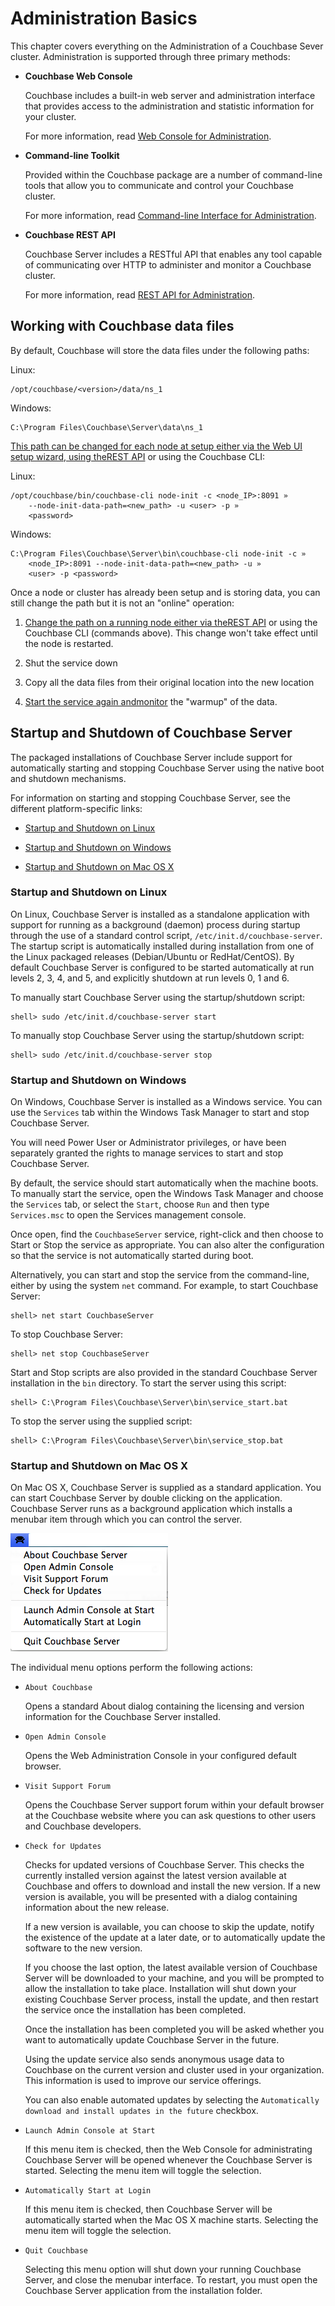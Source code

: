 # Administration Basics

This chapter covers everything on the Administration of a Couchbase Sever
cluster. Administration is supported through three primary methods:

 * **Couchbase Web Console**

   Couchbase includes a built-in web server and administration interface that
   provides access to the administration and statistic information for your
   cluster.

   For more information, read [Web Console for
   Administration](#couchbase-admin-web-console).

 * **Command-line Toolkit**

   Provided within the Couchbase package are a number of command-line tools that
   allow you to communicate and control your Couchbase cluster.

   For more information, read [Command-line Interface for
   Administration](#couchbase-admin-cmdline).

 * **Couchbase REST API**

   Couchbase Server includes a RESTful API that enables any tool capable of
   communicating over HTTP to administer and monitor a Couchbase cluster.

   For more information, read [REST API for
   Administration](#couchbase-admin-restapi).

<a id="couchbase-data-files"></a>

## Working with Couchbase data files

By default, Couchbase will store the data files under the following paths:

Linux:


```
/opt/couchbase/<version>/data/ns_1
```

Windows:


```
C:\Program Files\Couchbase\Server\data\ns_1
```

[This path can be changed for each node at setup either via the Web UI setup
wizard, using theREST API](#couchbase-admin-restapi) or using the Couchbase CLI:

Linux:


```
/opt/couchbase/bin/couchbase-cli node-init -c <node_IP>:8091 »
    --node-init-data-path=<new_path> -u <user> -p »
    <password>
```

Windows:


```
C:\Program Files\Couchbase\Server\bin\couchbase-cli node-init -c »
    <node_IP>:8091 --node-init-data-path=<new_path> -u »
    <user> -p <password>
```

Once a node or cluster has already been setup and is storing data, you can still
change the path but it is not an "online" operation:

 1. [Change the path on a running node either via theREST
    API](#couchbase-admin-restapi) or using the Couchbase CLI (commands above). This
    change won't take effect until the node is restarted.

 1. Shut the service down

 1. Copy all the data files from their original location into the new location

 1. [Start the service again andmonitor](#couchbase-monitoring) the "warmup" of the
    data.

<a id="couchbase-admin-basics-running"></a>

## Startup and Shutdown of Couchbase Server

The packaged installations of Couchbase Server include support for automatically
starting and stopping Couchbase Server using the native boot and shutdown
mechanisms.

For information on starting and stopping Couchbase Server, see the different
platform-specific links:

 * [Startup and Shutdown on Linux](#couchbase-admin-basics-running-linux)

 * [Startup and Shutdown on Windows](#couchbase-admin-basics-running-windows)

 * [Startup and Shutdown on Mac OS X](#couchbase-admin-basics-running-macosx)

<a id="couchbase-admin-basics-running-linux"></a>

### Startup and Shutdown on Linux

On Linux, Couchbase Server is installed as a standalone application with support
for running as a background (daemon) process during startup through the use of a
standard control script, `/etc/init.d/couchbase-server`. The startup script is
automatically installed during installation from one of the Linux packaged
releases (Debian/Ubuntu or RedHat/CentOS). By default Couchbase Server is
configured to be started automatically at run levels 2, 3, 4, and 5, and
explicitly shutdown at run levels 0, 1 and 6.

To manually start Couchbase Server using the startup/shutdown script:


```
shell> sudo /etc/init.d/couchbase-server start
```

To manually stop Couchbase Server using the startup/shutdown script:


```
shell> sudo /etc/init.d/couchbase-server stop
```

<a id="couchbase-admin-basics-running-windows"></a>

### Startup and Shutdown on Windows

On Windows, Couchbase Server is installed as a Windows service. You can use the
`Services` tab within the Windows Task Manager to start and stop Couchbase
Server.

You will need Power User or Administrator privileges, or have been separately
granted the rights to manage services to start and stop Couchbase Server.

By default, the service should start automatically when the machine boots. To
manually start the service, open the Windows Task Manager and choose the
`Services` tab, or select the `Start`, choose `Run` and then type `Services.msc`
to open the Services management console.

Once open, find the `CouchbaseServer` service, right-click and then choose to
Start or Stop the service as appropriate. You can also alter the configuration
so that the service is not automatically started during boot.

Alternatively, you can start and stop the service from the command-line, either
by using the system `net` command. For example, to start Couchbase Server:


```
shell> net start CouchbaseServer
```

To stop Couchbase Server:


```
shell> net stop CouchbaseServer
```

Start and Stop scripts are also provided in the standard Couchbase Server
installation in the `bin` directory. To start the server using this script:


```
shell> C:\Program Files\Couchbase\Server\bin\service_start.bat
```

To stop the server using the supplied script:


```
shell> C:\Program Files\Couchbase\Server\bin\service_stop.bat
```

<a id="couchbase-admin-basics-running-macosx"></a>

### Startup and Shutdown on Mac OS X

On Mac OS X, Couchbase Server is supplied as a standard application. You can
start Couchbase Server by double clicking on the application. Couchbase Server
runs as a background application which installs a menubar item through which you
can control the server.


![](images/macosx-menubar.png)

The individual menu options perform the following actions:

 * `About Couchbase`

   Opens a standard About dialog containing the licensing and version information
   for the Couchbase Server installed.

 * `Open Admin Console`

   Opens the Web Administration Console in your configured default browser.

 * `Visit Support Forum`

   Opens the Couchbase Server support forum within your default browser at the
   Couchbase website where you can ask questions to other users and Couchbase
   developers.

 * `Check for Updates`

   Checks for updated versions of Couchbase Server. This checks the currently
   installed version against the latest version available at Couchbase and offers
   to download and install the new version. If a new version is available, you will
   be presented with a dialog containing information about the new release.

   If a new version is available, you can choose to skip the update, notify the
   existence of the update at a later date, or to automatically update the software
   to the new version.

   If you choose the last option, the latest available version of Couchbase Server
   will be downloaded to your machine, and you will be prompted to allow the
   installation to take place. Installation will shut down your existing Couchbase
   Server process, install the update, and then restart the service once the
   installation has been completed.

   Once the installation has been completed you will be asked whether you want to
   automatically update Couchbase Server in the future.

   Using the update service also sends anonymous usage data to Couchbase on the
   current version and cluster used in your organization. This information is used
   to improve our service offerings.

   You can also enable automated updates by selecting the `Automatically download
   and install updates in the future` checkbox.

 * `Launch Admin Console at Start`

   If this menu item is checked, then the Web Console for administrating Couchbase
   Server will be opened whenever the Couchbase Server is started. Selecting the
   menu item will toggle the selection.

 * `Automatically Start at Login`

   If this menu item is checked, then Couchbase Server will be automatically
   started when the Mac OS X machine starts. Selecting the menu item will toggle
   the selection.

 * `Quit Couchbase`

   Selecting this menu option will shut down your running Couchbase Server, and
   close the menubar interface. To restart, you must open the Couchbase Server
   application from the installation folder.

<a id="couchbase-bestpractice"></a>
